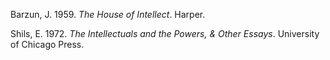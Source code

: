 Barzun, J. 1959. *The House of Intellect*. Harper.

Shils, E. 1972. *The Intellectuals and the Powers, & Other Essays*. University of Chicago Press.
